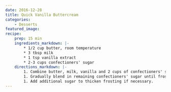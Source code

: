 ```yaml
---
date: 2016-12-28
title: Quick Vanilla Buttercream
categories:
    - Desserts
featured_image: 
recipe:
    prep: 15 min 
    ingredients_markdown: |-
        * 1/2 cup butter, room temperature
        * 3 tbsp milk
        * 1 tsp vanilla extract
        * 2-3 cups confectioners' sugar
    directions_markdown: |-
        1. Combine butter, milk, vanilla and 2 cups of confectioners' sugar in a medium mixing bowl and mix on high speed until smooth.
        1. Gradually blend in remaining confectioners' sugar until frosting reaches a creamy, spreadable consistency.
        1. Add additional sugar to thicken frosting if necessary.
---
```

